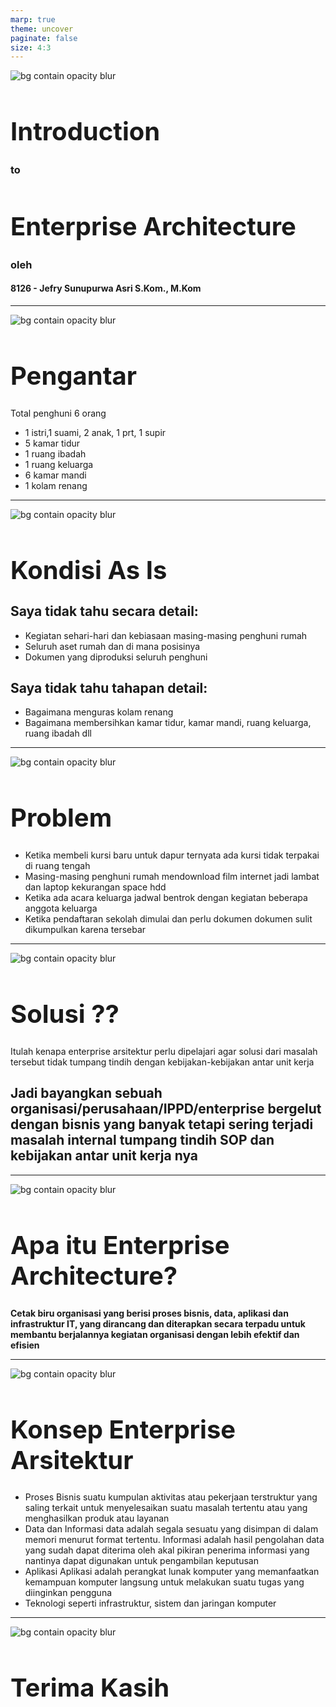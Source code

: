 ```yaml
---
marp: true
theme: uncover
paginate: false
size: 4:3
---
```

<style>
    :root {
        --color-background: #FFFFFF;
        --color-foreground: #101010;
        font-family: MesloLGS NF;
        font-size : 20px;
    }
    h1 {
        font-size : 40px;
    }

    header {
        top: 30px;
    }

    footer {
        bottom: 30px;
    }
    
</style>
![bg contain opacity blur](ueu.png)
# Introduction 
### to 
# Enterprise Architecture
### oleh
#### 8126 - Jefry Sunupurwa Asri S.Kom., M.Kom

---
![bg contain opacity blur](ueu.png)
# Pengantar 
Total penghuni 6 orang
- 1 istri,1 suami, 2 anak, 1 prt, 1 supir
- 5 kamar tidur
- 1 ruang ibadah
- 1 ruang keluarga
- 6 kamar mandi
- 1 kolam renang

---
![bg contain opacity blur](ueu.png)
# Kondisi As Is
## Saya tidak tahu secara detail:
- Kegiatan sehari-hari dan kebiasaan masing-masing penghuni rumah
- Seluruh aset rumah dan di mana posisinya
- Dokumen yang diproduksi seluruh penghuni
## Saya tidak tahu tahapan detail:
- Bagaimana menguras kolam renang
- Bagaimana membersihkan kamar tidur, kamar mandi, ruang keluarga, ruang ibadah dll

---
![bg contain opacity blur](ueu.png)
# Problem
- Ketika membeli kursi baru untuk dapur ternyata ada kursi tidak terpakai di ruang tengah
- Masing-masing penghuni rumah mendownload film internet jadi lambat dan laptop kekurangan space hdd
- Ketika ada acara keluarga jadwal bentrok dengan kegiatan beberapa anggota keluarga
- Ketika pendaftaran sekolah dimulai dan perlu dokumen dokumen sulit dikumpulkan karena tersebar

---
![bg contain opacity blur](ueu.png)

# Solusi ??
Itulah kenapa enterprise arsitektur perlu dipelajari agar solusi dari masalah tersebut tidak tumpang tindih dengan kebijakan-kebijakan antar unit kerja

## Jadi bayangkan sebuah organisasi/perusahaan/IPPD/enterprise bergelut dengan bisnis yang banyak tetapi sering terjadi masalah internal tumpang tindih SOP dan kebijakan antar unit kerja nya

---
![bg contain opacity blur](ueu.png)
# Apa itu Enterprise Architecture?
**Cetak biru organisasi yang berisi proses bisnis, data, aplikasi dan infrastruktur IT, yang dirancang dan diterapkan secara terpadu untuk membantu berjalannya kegiatan organisasi dengan lebih efektif dan efisien**

---
![bg contain opacity blur](ueu.png)
# Konsep Enterprise Arsitektur
- Proses Bisnis
suatu kumpulan aktivitas atau pekerjaan terstruktur yang saling terkait untuk menyelesaikan suatu masalah tertentu atau yang menghasilkan produk atau layanan
- Data dan Informasi
data adalah segala sesuatu yang disimpan di dalam memori menurut format tertentu. Informasi adalah hasil pengolahan data yang sudah dapat diterima oleh akal pikiran penerima informasi yang nantinya dapat digunakan untuk pengambilan keputusan
- Aplikasi
Aplikasi adalah perangkat lunak komputer yang memanfaatkan kemampuan komputer langsung untuk melakukan suatu tugas yang diinginkan pengguna
- Teknologi
seperti infrastruktur, sistem dan jaringan komputer

---
![bg contain opacity blur](ueu.png)
# Terima Kasih